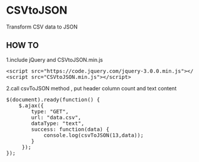 # CSVtoJSON
Transform CSV data to JSON

## HOW TO ##

1.include jQuery and CSVtoJSON.min.js

<pre>
&lt;script src="https://code.jquery.com/jquery-3.0.0.min.js"&gt;&lt;/script&gt;
&lt;script src="CSVtoJSON.min.js"&gt;&lt;/script&gt;
</pre>

2.call csvToJSON method , put header column count and text content

<pre>
$(document).ready(function() {
    $.ajax({
        type: "GET",
        url: "data.csv",
        dataType: "text",
        success: function(data) {
        	console.log(csvToJSON(13,data));
        }
     });
});
</pre>